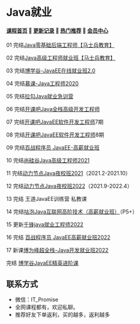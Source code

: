 # Java就业

#### [**课程首页**](../../README.md) 💖 [**更新记录**](./gxjl.md) 💖 [**热门推荐**](./rmtj.md) 💖 [**会员中心**](./vip.md)

01 完结[Java零基础后端工程师【马士兵教育】](https://ke.qq.com/course/423902)

02 完结[Java高级工程师就业班【马士兵教育】](https://ke.qq.com/course/2438176)

03 完结[博学谷-JavaEE在线就业班2.0](https://www.boxuegu.com/class/outline-1112.html)

04 完结[慕课-Java工程师2020](https://class.imooc.com/sale/java2020)

05 完结[拉勾Java就业急训营](https://kaiwu.lagou.com/java_basic.html)

06 完结[开课吧Java全栈高级开发工程师](https://www.kaikeba.com/course/vip/222)

07 完结[开课吧JavaEE软件开发工程师](https://mkt.kaikeba.com/vipcourse/workjava)7期

08 完结[开课吧JavaEE软件开发工程师](https://mkt.kaikeba.com/vipcourse/workjava)8期

09 完结[百战程序员 JavaEE-高薪就业班](http://www.itbaizhan.cn/course/java)

10 完结[尚硅谷Java高级工程师2021](http://www.atguigu.com/kecheng.shtml)

11 完结[动力节点Java夜校班2021](http://www.bjpowernode.com/javayexiao.html)（2021.2-2021.10）

12 完结[动力节点Java夜校班2022](http://www.bjpowernode.com/javayexiao.html)（2021.9-2022.4）

13 完结 王道JavaEE训练营  私教课

14 完结[咕泡Java互联网高阶技术（高薪就业班）](https://ke.gupaoedu.cn/course/vip/292)（P5+）

15 更新[千锋java就业工程师2022](http://www.mobiletrain.org/java)

16 完结 [百战程序员 JavaEE高薪就业班2022](http://www.itbaizhan.cn/course/java)

17 新课[博为峰超全栈-Java开发就业班2022](https://www.atstudy.com/course/1011004)

完结 [博学谷JavaEE精英进阶课](https://www.boxuegu.com/course/outline-3768.html)

## **联系方式**
-  微信：IT_Promise
-  全网课程都有，欢迎私聊。
-  推荐好友下单返利，买的越多，返利越多